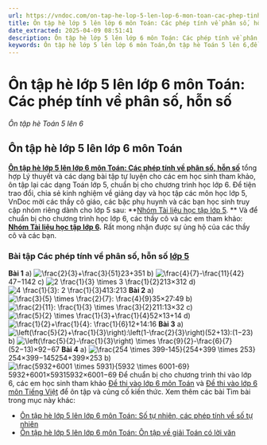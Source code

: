 ```yaml
---
url: https://vndoc.com/on-tap-he-lop-5-len-lop-6-mon-toan-cac-phep-tinh-ve-phan-so-hon-so-203049
title: Ôn tập hè lớp 5 lên lớp 6 môn Toán: Các phép tính về phân số, hỗn số - Ôn tập hè Toán 5 lên 6 - VnDoc.com
date_extracted: 2025-04-09 08:51:41
description: Ôn tập hè lớp 5 lên lớp 6 môn Toán: Các phép tính về phân số, hỗn số gồm các bài tập được tổng hợp, giúp các bạn học sinh ôn tập và củng cố kiến thức hiệu quả, chuẩn bị cho chương trình học lớp 6.
keywords: Ôn tập hè lớp 5 lên lớp 6 môn Toán,Ôn tập hè Toán 5 lên 6,đề cương ôn tập toán lớp 5 lên lớp 6,ôn tập toán 5 lên 6,giáo án ôn tập hè toán lớp 5 lên lớp 6,bài tập ôn hè lớp 5 lên 6,bài tập về phân số lớp 5
---
```


# Ôn tập hè lớp 5 lên lớp 6 môn Toán: Các phép tính về phân số, hỗn số
 _Ôn tập hè Toán 5 lên 6_
## **Ôn tập hè lớp 5 lên lớp 6 môn Toán**
[**Ôn tập hè lớp 5 lên lớp 6 môn Toán: Các phép tính về phân số, hỗn số**](<https://vndoc.com/on-tap-he-lop-5-len-lop-6-mon-toan-cac-phep-tinh-ve-phan-so-hon-so-203049>) tổng hợp Lý thuyết và các dạng bài tập tự luyện cho các em học sinh tham khảo, ôn tập lại các dạng Toán lớp 5, chuẩn bị cho chương trình học lớp 6.
Để tiện trao đổi, chia sẻ kinh nghiệm về giảng dạy và học tập các môn học lớp 5, VnDoc mời các thầy cô giáo, các bậc phụ huynh và các bạn học sinh truy cập nhóm riêng dành cho lớp 5 sau: **[Nhóm Tài liệu học tập lớp 5](</goto?u=aHR0cHM6Ly93d3cuZmFjZWJvb2suY29tL2dyb3Vwcy9UYWkubGlldS5ob2MudGFwLmxvcC41LlZORE9DLw%3D%3D>). ** Và để chuẩn bị cho chương trình học lớp 6, các thầy cô và các em tham khảo: **[Nhóm Tài liệu học tập lớp 6](</goto?u=aHR0cHM6Ly93d3cuZmFjZWJvb2suY29tL2dyb3Vwcy9UYWkubGlldS5ob2MudGFwLmxvcC42LlZORE9DLw%3D%3D>).** Rất mong nhận được sự ủng hộ của các thầy cô và các bạn.
### Bài tập Các phép tính về phân số, hỗn số [lớp 5](<https://vndoc.com/tai-lieu-hoc-tap-lop5>)
**Bài 1**
a\) ![\\frac{2}{3}+\\frac{3}{51}](https://i.vdoc.vn/data/image/blank.png)23+351
b\) ![\\frac{4}{7}-\\frac{11}{42}](https://i.vdoc.vn/data/image/blank.png)47−1142
c\) ![2 \\frac{1}{3} \\times 3 \\frac{1}{2}](https://i.vdoc.vn/data/image/blank.png)213×312
d\) ![4 \\frac{1}{3}: 2 \\frac{1}{3}](https://i.vdoc.vn/data/image/blank.png)413:213
**Bài 2**
a\) ![\\frac{3}{5} \\times \\frac{2}{7}: \\frac{4}{9}](https://i.vdoc.vn/data/image/blank.png)35×27:49
b\) ![\\frac{2}{11}: \\frac{1}{3} \\times \\frac{3}{2}](https://i.vdoc.vn/data/image/blank.png)211:13×32
c\) ![\\frac{5}{2} \\times \\frac{1}{3}+\\frac{1}{4}](https://i.vdoc.vn/data/image/blank.png)52×13+14
d\) ![\\frac{1}{2}+\\frac{1}{4}: \\frac{1}{6}](https://i.vdoc.vn/data/image/blank.png)12+14:16
**Bài 3**
a\) ![\\left\(\\frac{5}{2}+\\frac{1}{3}\\right\):\\left\(1-\\frac{2}{3}\\right\)](https://i.vdoc.vn/data/image/blank.png)\(52+13\):\(1−23\)
b\) ![\\left\(\\frac{5}{2}-\\frac{1}{3}\\right\) \\times \\frac{9}{2}-\\frac{6}{7}](https://i.vdoc.vn/data/image/blank.png)\(52−13\)×92−67
**Bài 4**
a\) ![\\frac{254 \\times 399-145}{254+399 \\times 253}](https://i.vdoc.vn/data/image/blank.png)254×399−145254+399×253
b\)![\\frac{5932+6001 \\times 5931}{5932 \\times 6001-69}](https://i.vdoc.vn/data/image/blank.png)5932+6001×59315932×6001−69
Để chuẩn bị cho chương trình thi vào lớp 6, các em học sinh tham khảo [Đề thi vào lớp 6 môn Toán](<https://vndoc.com/thi-vao-lop-6-mon-toan>) và [Đề thi vào lớp 6 môn Tiếng Việt](<https://vndoc.com/thi-vao-lop-6-mon-tieng-viet>) để ôn tập và củng cố kiến thức.
Xem thêm các bài Tìm bài trong mục này khác:
  * [Ôn tập hè lớp 5 lên lớp 6 môn Toán: Số tự nhiên, các phép tính về số tự nhiên](</on-tap-he-lop-5-len-lop-6-mon-toan-so-tu-nhien-cac-phep-tinh-ve-so-tu-nhien-203046>)
  * [Ôn tập hè lớp 5 lên lớp 6 môn Toán: Ôn tập về giải Toán có lời văn](</on-tap-he-lop-5-len-lop-6-mon-toan-on-tap-ve-giai-toan-co-loi-van-203050>)

